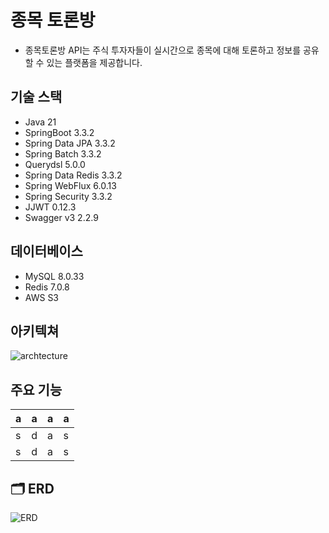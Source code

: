 # 종목 토론방

- 종목토론방 API는 주식 투자자들이 실시간으로 종목에 대해 토론하고 정보를 공유할 수 있는 플랫폼을 제공합니다.

## 기술 스택

- Java 21
- SpringBoot 3.3.2
- Spring Data JPA 3.3.2
- Spring Batch 3.3.2
- Querydsl 5.0.0
- Spring Data Redis 3.3.2
- Spring WebFlux 6.0.13
- Spring Security 3.3.2
- JJWT 0.12.3
- Swagger v3 2.2.9

## 데이터베이스

- MySQL 8.0.33
- Redis 7.0.8
- AWS S3

## 아키텍쳐

![archtecture](https://private-user-images.githubusercontent.com/167910692/366244688-bdbd69dc-0509-4926-8386-01dc01fc419f.png?jwt=eyJhbGciOiJIUzI1NiIsInR5cCI6IkpXVCJ9.eyJpc3MiOiJnaXRodWIuY29tIiwiYXVkIjoicmF3LmdpdGh1YnVzZXJjb250ZW50LmNvbSIsImtleSI6ImtleTUiLCJleHAiOjE3MjYwMTAzMTMsIm5iZiI6MTcyNjAxMDAxMywicGF0aCI6Ii8xNjc5MTA2OTIvMzY2MjQ0Njg4LWJkYmQ2OWRjLTA1MDktNDkyNi04Mzg2LTAxZGMwMWZjNDE5Zi5wbmc_WC1BbXotQWxnb3JpdGhtPUFXUzQtSE1BQy1TSEEyNTYmWC1BbXotQ3JlZGVudGlhbD1BS0lBVkNPRFlMU0E1M1BRSzRaQSUyRjIwMjQwOTEwJTJGdXMtZWFzdC0xJTJGczMlMkZhd3M0X3JlcXVlc3QmWC1BbXotRGF0ZT0yMDI0MDkxMFQyMzEzMzNaJlgtQW16LUV4cGlyZXM9MzAwJlgtQW16LVNpZ25hdHVyZT0yN2Y5YTlkZDE0ZjYzODEyODA2NDg2MTk1ZmE5MDk5N2I3ZDVkNGM3ZTYyMDNmMjlhYTAzN2NkMDFhNjRiM2EzJlgtQW16LVNpZ25lZEhlYWRlcnM9aG9zdCZhY3Rvcl9pZD0wJmtleV9pZD0wJnJlcG9faWQ9MCJ9.0O0eSaWWSYKO8_m0YLD9kyd8KzoHusK2yPYjT-wqC8Q)

## 주요 기능

|a|a|a| a |
|--|--|--|--|
|s|d|a| s |
|s|d|a| s |

## 🗂️ ERD

![ERD](https://private-user-images.githubusercontent.com/167910692/366017229-370c76b8-c3bc-4192-b041-23a0756a9ae6.png?jwt=eyJhbGciOiJIUzI1NiIsInR5cCI6IkpXVCJ9.eyJpc3MiOiJnaXRodWIuY29tIiwiYXVkIjoicmF3LmdpdGh1YnVzZXJjb250ZW50LmNvbSIsImtleSI6ImtleTUiLCJleHAiOjE3MjU5NjcyNjMsIm5iZiI6MTcyNTk2Njk2MywicGF0aCI6Ii8xNjc5MTA2OTIvMzY2MDE3MjI5LTM3MGM3NmI4LWMzYmMtNDE5Mi1iMDQxLTIzYTA3NTZhOWFlNi5wbmc_WC1BbXotQWxnb3JpdGhtPUFXUzQtSE1BQy1TSEEyNTYmWC1BbXotQ3JlZGVudGlhbD1BS0lBVkNPRFlMU0E1M1BRSzRaQSUyRjIwMjQwOTEwJTJGdXMtZWFzdC0xJTJGczMlMkZhd3M0X3JlcXVlc3QmWC1BbXotRGF0ZT0yMDI0MDkxMFQxMTE2MDNaJlgtQW16LUV4cGlyZXM9MzAwJlgtQW16LVNpZ25hdHVyZT1hZjk2N2E5YmRjYTZhNjlkMTA3YjY3OGFkYWMyM2EzZTRiOTgzMzFkZmI1MjI0N2Q5OGZjNzRjNDgwNDE4OTkzJlgtQW16LVNpZ25lZEhlYWRlcnM9aG9zdCZhY3Rvcl9pZD0wJmtleV9pZD0wJnJlcG9faWQ9MCJ9.OgOjuDCuR6zRChhnOIm5tCAtBjI2ZzNfvJt-jRh-LqM)